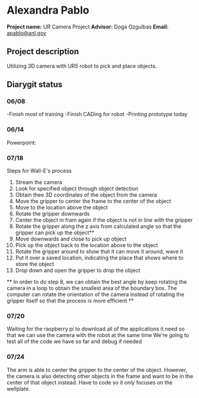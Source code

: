 # Alexandra Pablo

**Project name:** UR Camera Project
**Advisor:** Doga Ozgulbas
**Email:** apablo@anl.gov

## Project description

Utilizing 3D camera with UR5 robot to pick and place objects.

## Diarygit status

### 06/08 

-Finish most of training
-Finish CADing for robot
-Printing prototype today

### 06/14
Powerpoint:

### 07/18
Steps for Wall-E's process
1. Stream the camera
2. Look for specified object through object detection
3. Obtain thee 3D coordinates of the object from the camera
4. Move the gripper to center the frame to the center of the object
5. Move to the location above the object
6. Rotate the gripper downwards
7. Center the object in fram again if the object is not in
   line with the gripper
9. Rotate the gripper along the z axis from calculated angle so
   that the gripper can pick up the object**
10. Move downwards and close to pick up object
11. Pick up the object back to the location above to the object
12. Rotate the gripper around to show that it can move it around, wave it
13. Put it over a saved location, indicating the place that shows
    where to store the object
15. Drop down and open the gripper to drop the object
 
** In order to do step 8, we can obtain the best angle by keep rotating 
the camera in a loop to obtain the smallest area of the boundary box. 
The computer can rotate the orientation of the camera instead of 
rotating the gripper itself so that the process is more efficient **

### 07/20
Waiting for the raspberry pi to download all of the applications it need so that we can use the camera with the robot at the same time
We're going to test all of the code we have so far and debug if needed

### 07/24
The arm is able to center the gripper to the center of the object. However, the camera is also detecting other objects in the frame and want to be in the center of that object instead. Have to code so it only focuses on the wellplate.


